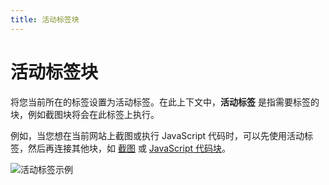 ```yaml
---
title: 活动标签块
---
```


# 活动标签块

将您当前所在的标签设置为活动标签。在此上下文中，__活动标签__ 是指需要标签的块，例如截图块将会在此标签上执行。

例如，当您想在当前网站上截图或执行 JavaScript 代码时，可以先使用活动标签，然后再连接其他块，如 [截图](/blocks/take-screenshot.md) 或 [JavaScript 代码块](/blocks/javascript-code.md)。

![活动标签示例](https://s3.ap-southeast-1.amazonaws.com/automa-pub/i/2024/12/02/182zsl-6x.png)

